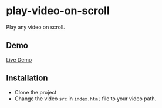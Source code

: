 # play-video-on-scroll

Play any video on scroll.

## Demo

[Live Demo](https://hossam-ali.github.io/play-video-on-scroll)

## Installation

- Clone the project
- Change the video `src` in `index.html` file to your video path.
